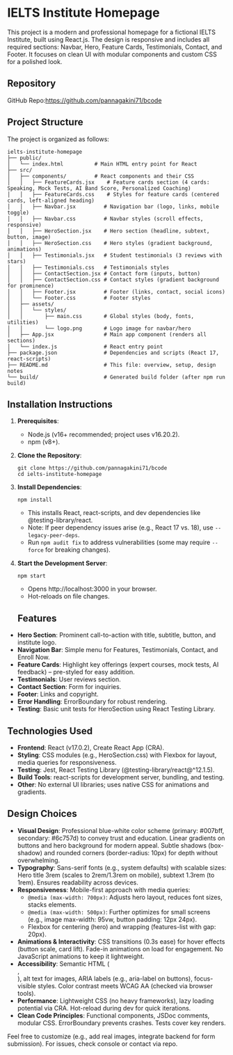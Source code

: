 # IELTS Institute Homepage

This project is a modern and professional homepage for a fictional IELTS Institute, built using React.js. The design is responsive and includes all required sections: Navbar, Hero, Feature Cards, Testimonials, Contact, and Footer. It focuses on clean UI with modular components and custom CSS for a polished look.

## Repository

GitHub Repo:https://github.com/pannagakini71/bcode

## Project Structure

The project is organized as follows:

```
ielts-institute-homepage
├── public/
│   └── index.html          # Main HTML entry point for React
├── src/
│   ├── components/         # React components and their CSS
│   │   ├── FeatureCards.jsx    # Feature cards section (4 cards: Speaking, Mock Tests, AI Band Score, Personalized Coaching)
│   │   ├── FeatureCards.css    # Styles for feature cards (centered cards, left-aligned heading)
│   │   ├── Navbar.jsx         # Navigation bar (logo, links, mobile toggle)
│   │   ├── Navbar.css         # Navbar styles (scroll effects, responsive)
│   │   ├── HeroSection.jsx    # Hero section (headline, subtext, button, image)
│   │   ├── HeroSection.css    # Hero styles (gradient background, animations)
│   │   ├── Testimonials.jsx   # Student testimonials (3 reviews with stars)
│   │   ├── Testimonials.css   # Testimonials styles
│   │   ├── ContactSection.jsx # Contact form (inputs, button)
│   │   ├── ContactSection.css # Contact styles (gradient background for prominence)
│   │   ├── Footer.jsx         # Footer (links, contact, social icons)
│   │   └── Footer.css         # Footer styles
│   ├── assets/
│   │   └── styles/
│   │       ├── main.css       # Global styles (body, fonts, utilities)
│   │       └── logo.png       # Logo image for navbar/hero
│   ├── App.jsx                # Main app component (renders all sections)
│   └── index.js               # React entry point
├── package.json               # Dependencies and scripts (React 17, react-scripts)
├── README.md                  # This file: overview, setup, design notes
└── build/                     # Generated build folder (after npm run build)
```

## Installation Instructions

1. **Prerequisites**:
   - Node.js (v16+ recommended; project uses v16.20.2).
   - npm (v8+).

2. **Clone the Repository**:
   ```
   git clone https://github.com/pannagakini71/bcode
   cd ielts-institute-homepage
   ```

3. **Install Dependencies**:
   ```
   npm install
   ```
   - This installs React, react-scripts, and dev dependencies like @testing-library/react.
   - Note: If peer dependency issues arise (e.g., React 17 vs. 18), use `--legacy-peer-deps`.
   - Run `npm audit fix` to address vulnerabilities (some may require `--force` for breaking changes).

4. **Start the Development Server**:
   ```
   npm start
   ```
   - Opens http://localhost:3000 in your browser.
   - Hot-reloads on file changes.
  

   ## Features
- **Hero Section**: Prominent call-to-action with title, subtitle, button, and institute logo.
- **Navigation Bar**: Simple menu for Features, Testimonials, Contact, and Enroll Now.
- **Feature Cards**: Highlight key offerings (expert courses, mock tests, AI feedback) – pre-styled for easy addition.
- **Testimonials**: User reviews section.
- **Contact Section**: Form for inquiries.
- **Footer**: Links and copyright.
- **Error Handling**: ErrorBoundary for robust rendering.
- **Testing**: Basic unit tests for HeroSection using React Testing Library.

## Technologies Used
- **Frontend**: React (v17.0.2), Create React App (CRA).
- **Styling**: CSS modules (e.g., HeroSection.css) with Flexbox for layout, media queries for responsiveness.
- **Testing**: Jest, React Testing Library (@testing-library/react@^12.1.5).
- **Build Tools**: react-scripts for development server, bundling, and testing.
- **Other**: No external UI libraries; uses native CSS for animations and gradients.

## Design Choices
- **Visual Design**: Professional blue-white color scheme (primary: #007bff, secondary: #6c757d) to convey trust and education. Linear gradients on buttons and hero background for modern appeal. Subtle shadows (box-shadow) and rounded corners (border-radius: 10px) for depth without overwhelming.
- **Typography**: Sans-serif fonts (e.g., system defaults) with scalable sizes: Hero title 3rem (scales to 2rem/1.3rem on mobile), subtext 1.3rem (to 1rem). Ensures readability across devices.
- **Responsiveness**: Mobile-first approach with media queries:
  - `@media (max-width: 700px)`: Adjusts hero layout, reduces font sizes, stacks elements.
  - `@media (max-width: 500px)`: Further optimizes for small screens (e.g., image max-width: 95vw, button padding: 12px 24px).
  - Flexbox for centering (hero) and wrapping (features-list with gap: 20px).
- **Animations & Interactivity**: CSS transitions (0.3s ease) for hover effects (button scale, card lift). Fade-in animations on load for engagement. No JavaScript animations to keep it lightweight.
- **Accessibility**: Semantic HTML (<main>, <section role="banner">), alt text for images, ARIA labels (e.g., aria-label on buttons), focus-visible styles. Color contrast meets WCAG AA (checked via browser tools).
- **Performance**: Lightweight CSS (no heavy frameworks), lazy loading potential via CRA. Hot-reload during dev for quick iterations.
- **Clean Code Principles**: Functional components, JSDoc comments, modular CSS. ErrorBoundary prevents crashes. Tests cover key renders.

Feel free to customize (e.g., add real images, integrate backend for form submission). For issues, check console or contact via repo.
